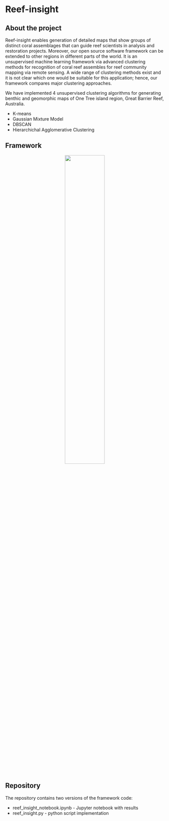 # Reef-insight

## About the project
Reef-insight enables generation of detailed maps that show groups of distinct coral assemblages that can guide reef scientists in analysis and restoration projects. Moreover, our open  source software framework can be extended to other regions in different parts of the world. It is an unsupervised machine learning framework via advanced clustering methods for recognition  of coral reef assembles for reef community mapping via remote sensing. A wide range of clustering methods exist and it is not clear which one would be suitable for this application; hence, our framework compares  major clustering approaches.

We have implemented 4 unsupervised clustering algorithms for generating benthic and geomorphic maps of One Tree island region, Great Barrier Reef, Australia. 
- K-means
- Gaussian Mixture Model
- DBSCAN
- Hierarchichal Agglomerative Clustering

## Framework
<p align="center" width="50%">
    <img width="50%" src="https://github.com/DARE-ML/reefmonitoring_satellite/blob/main/Framework-flowchart.png?raw=true">   
</p>

## Repository
The repository contains two versions of the framework code:
- reef_insight_notebook.ipynb - Jupyter notebook with results
- reef_insight.py - python script implementation
